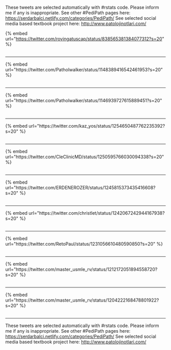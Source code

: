 

These tweets are selected automatically with #rstats code. Please inform me if any is inappropriate.
See other #PediPath pages here: https://serdarbalci.netlify.com/categories/PediPath/ 
See selected social media based textbook project here: http://www.patolojinotlari.com/

{% embed url="https://twitter.com/rovingatuscap/status/838565381384077312?s=20" %}<br>
<br>
<hr>
{% embed url="https://twitter.com/Patholwalker/status/1148389416542461953?s=20" %}<br>
<br>
<hr>
{% embed url="https://twitter.com/Patholwalker/status/1146939727615889451?s=20" %}<br>
<br>
<hr>
{% embed url="https://twitter.com/kaz_yos/status/1254650487762235392?s=20" %}<br>
<br>
<hr>
{% embed url="https://twitter.com/CleClinicMD/status/1250595766030094338?s=20" %}<br>
<br>
<hr>
{% embed url="https://twitter.com/ERDENEROZER/status/1245815373435416608?s=20" %}<br>
<br>
<hr>
{% embed url="https://twitter.com/christlet/status/1242067242944167938?s=20" %}<br>
<br>
<hr>
{% embed url="https://twitter.com/RetoPaul/status/1231056610480590850?s=20" %}<br>
<br>
<hr>
{% embed url="https://twitter.com/master_usmle_rv/status/1212172051894558720?s=20" %}<br>
<br>
<hr>
{% embed url="https://twitter.com/master_usmle_rv/status/1204222168478801922?s=20" %}<br>
<br>
<hr>


These tweets are selected automatically with #rstats code. Please inform me if any is inappropriate.
See other #PediPath pages here: https://serdarbalci.netlify.com/categories/PediPath/ 
See selected social media based textbook project here: http://www.patolojinotlari.com/
